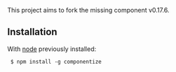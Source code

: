   This project aims to fork the missing component v0.17.6.

## Installation

  With [node](http://nodejs.org) previously installed:

     $ npm install -g componentize
